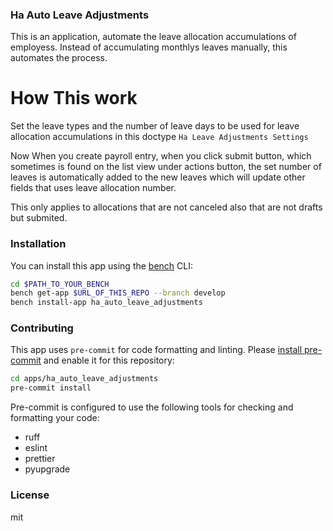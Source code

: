 ### Ha Auto Leave Adjustments

This is an application, automate the leave allocation accumulations of employess. Instead of accumulating monthlys leaves manually, this automates the process.

# How This work
Set the leave types and the number of leave days to be used for leave allocation accumulations in this doctype `Ha Leave Adjustments Settings`

Now When you create payroll entry, when you click submit button, which sometimes is found on the list view under actions button, the set number of leaves is automatically added to the new leaves which will update other fields that uses leave allocation number.

This only applies to allocations that are not canceled also that are not drafts but submited.

### Installation

You can install this app using the [bench](https://github.com/frappe/bench) CLI:

```bash
cd $PATH_TO_YOUR_BENCH
bench get-app $URL_OF_THIS_REPO --branch develop
bench install-app ha_auto_leave_adjustments
```

### Contributing

This app uses `pre-commit` for code formatting and linting. Please [install pre-commit](https://pre-commit.com/#installation) and enable it for this repository:

```bash
cd apps/ha_auto_leave_adjustments
pre-commit install
```

Pre-commit is configured to use the following tools for checking and formatting your code:

- ruff
- eslint
- prettier
- pyupgrade

### License

mit
